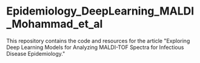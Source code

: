 # Epidemiology_DeepLearning_MALDI_Mohammad_et_al
This repository contains the code and resources for the article "Exploring Deep Learning Models for Analyzing MALDI-TOF Spectra for Infectious Disease Epidemiology." 

